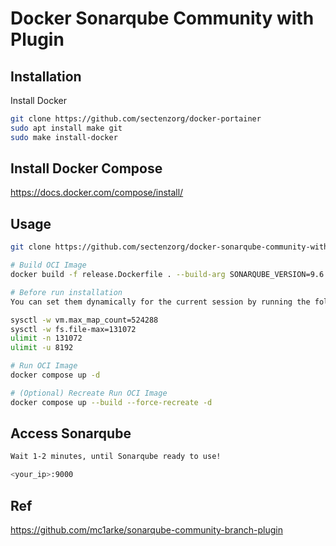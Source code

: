 # Docker Sonarqube Community with Plugin

## Installation

Install Docker 
```bash
git clone https://github.com/sectenzorg/docker-portainer
sudo apt install make git
sudo make install-docker
```
## Install Docker Compose
https://docs.docker.com/compose/install/

## Usage

```bash
git clone https://github.com/sectenzorg/docker-sonarqube-community-with-plugin

# Build OCI Image
docker build -f release.Dockerfile . --build-arg SONARQUBE_VERSION=9.6.1-community --build-arg PLUGIN_VERSION=1.12.0 --tag sonarqube-with-community-branch-plugin:9.6.1-community

# Before run installation
You can set them dynamically for the current session by running the following commands as root:

sysctl -w vm.max_map_count=524288
sysctl -w fs.file-max=131072
ulimit -n 131072
ulimit -u 8192

# Run OCI Image
docker compose up -d

# (Optional) Recreate Run OCI Image
docker compose up --build --force-recreate -d
```
## Access Sonarqube
```bash
Wait 1-2 minutes, until Sonarqube ready to use!

<your_ip>:9000
```
## Ref
https://github.com/mc1arke/sonarqube-community-branch-plugin